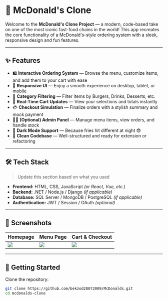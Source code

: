 # 🍔 McDonald's Clone

Welcome to the **McDonald's Clone Project** — a modern, code-based take on one of the most iconic fast-food chains in the world! This app recreates the core functionality of a McDonald's-style ordering system with a sleek, responsive design and fun features.

---

## ✨ Features

- 🛍️ **Interactive Ordering System** — Browse the menu, customize items, and add them to your cart with ease  
- 📱 **Responsive UI** — Enjoy a smooth experience on desktop, tablet, or mobile  
- 🔎 **Category Filtering** — Filter items by Burgers, Drinks, Desserts, etc.  
- 🧾 **Real-Time Cart Updates** — View your selections and totals instantly  
- 💳 **Checkout Simulation** — Finalize orders with a stylish summary and mock payment  
- 🧑‍💼 **(Optional) Admin Panel** — Manage menu items, view orders, and handle stock  
- 🌙 **Dark Mode Support** — Because fries hit different at night 😎  
- 🧠 **Clean Codebase** — Well-structured and ready for extension or refactoring  

---

## 🛠️ Tech Stack

> Update this section based on what you used

- **Frontend:** HTML, CSS, JavaScript *(or React, Vue, etc.)*  
- **Backend:** .NET / Node.js / Django *(if applicable)*  
- **Database:** SQL Server / MongoDB / PostgreSQL *(if applicable)*  
- **Authentication:** JWT / Session / OAuth *(optional)*

---

## 📸 Screenshots


| Homepage                | Menu Page                | Cart & Checkout           |
|------------------------|--------------------------|---------------------------|
| ![](https://i.pinimg.com/736x/81/db/46/81db46ce9a72e0af16b15a438f0b879a.jpg) | ![](https://i.pinimg.com/736x/c8/3e/fa/c83efaf18962d2eb1cbbb943d7292fba.jpg) | ![](https://cdn.dribbble.com/userupload/26090296/file/original-ef19b14dc4bd20b0633d2fdc851ce546.jpg?resize=752x&vertical=center) |

---

## 🚀 Getting Started

Clone the repository:

```bash
git clone https://github.com/bekzod28072009/McDonalds.git
cd mcdonalds-clone
